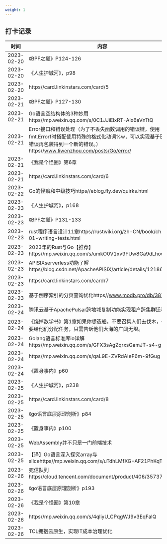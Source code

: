 ```yaml
---
weight: 1
---
```


## 打卡记录

|时间|内容|
 |----|----| 
|2023-02-20|《BPF之巅》P124-126|
|2023-02-20|《人生护城河》，p98|
|2023-02-20|https//card.linkinstars.com/card/5|
|2023-02-21|《BPF之巅》P127-130|
|2023-02-21|Go语言空结构体的3种妙用https//mp.weixin.qq.com/s/0C1JJiElxRT-Alx6aVnTtQ|
|2023-02-21|Error接口和错误处理（为了不丢失函数调用的错误链，使用fmt.Errorf时搭配使用特殊的格式化动词%w，可以实现基于已有的错误再包装得到一个新的错误。）https//www.liwenzhou.com/posts/Go/error/|
|2023-02-21|《我是个怪圈》第6章|
|2023-02-21|https//card.linkinstars.com/card/6|
|2023-02-22|Go的怪癖和中级技巧https//eblog.fly.dev/quirks.html|
|2023-02-23|《人生护城河》，p168|
|2023-02-23|《BPF之巅》P131-133|
|2023-02-23|rust程序语言设计11章https//rustwiki.org/zh-CN/book/ch11-01-writing-tests.html|
|2023-02-23|2023年的Rust与Go【推荐】https//mp.weixin.qq.com/s/umkO0V1xv9FUw8Ga9dLhow|
|2023-02-23|APISIXserverless功能了解https//blog.csdn.net/ApacheAPISIX/article/details/121860806|
|2023-02-23|https//card.linkinstars.com/card/7|
|2023-02-23|基于倒序索引的分页查询优化https//www.modb.pro/db/387909|
|2023-02-24|腾讯云基于ApachePulsar跨地域复制功能实现租户跨集群迁移|
|2023-02-24|《烧掉数学书》第1章如果你想造船，不要召集人们去伐木，也不要给他们分配任务，只需告诉他们大海的广阔无垠。|
|2023-02-24|Golang语言标准库io详解https//mp.weixin.qq.com/s/GFX3sAgZqrxsGamJT-s4-g|
|2023-02-24|https//mp.weixin.qq.com/s/qaL9E-ZVRdAIeF6m-9fGug|
|2023-02-24|《置身事内》p60|
|2023-02-25|《人生护城河》，p238|
|2023-02-25|https//card.linkinstars.com/card/8|
|2023-02-25|《go语言底层原理剖析》p84|
|2023-02-25|《置身事内》p100|
|2023-02-25|WebAssembly并不只是一门前端技术|
|2023-02-25|【译】Go语言深入探究array与slicehttps//mp.weixin.qq.com/s/uTdhLMfXG-AF21PhKqTpww|
|2023-02-26|死信队列https//cloud.tencent.com/document/product/406/35737|
|2023-02-26|《go语言底层原理剖析》p193|
|2023-02-26|《我是个怪圈》第10章|
|2023-02-26|https//mp.weixin.qq.com/s/4qliyU_CPqgWJ9v3EqFalQ|
|2023-02-26|TCL拥抱云原生，实现IT成本治理优化|
